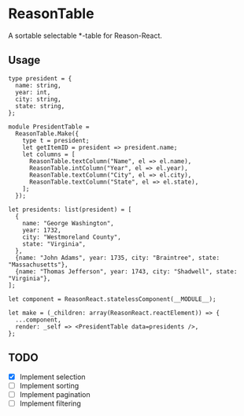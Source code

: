 # ReasonTable

A sortable selectable *-table for Reason-React.

## Usage

```reason
type president = {
  name: string,
  year: int,
  city: string,
  state: string,
};

module PresidentTable =
  ReasonTable.Make({
    type t = president;
    let getItemID = president => president.name;
    let columns = [
      ReasonTable.textColumn("Name", el => el.name),
      ReasonTable.intColumn("Year", el => el.year),
      ReasonTable.textColumn("City", el => el.city),
      ReasonTable.textColumn("State", el => el.state),
    ];
  });

let presidents: list(president) = [
  {
    name: "George Washington",
    year: 1732,
    city: "Westmoreland County",
    state: "Virginia",
  },
  {name: "John Adams", year: 1735, city: "Braintree", state: "Massachusetts"},
  {name: "Thomas Jefferson", year: 1743, city: "Shadwell", state: "Virginia"},
];

let component = ReasonReact.statelessComponent(__MODULE__);

let make = (_children: array(ReasonReact.reactElement)) => {
  ...component,
  render: _self => <PresidentTable data=presidents />,
};
```

## TODO

- [X] Implement selection
- [ ] Implement sorting
- [ ] Implement pagination
- [ ] Implement filtering
